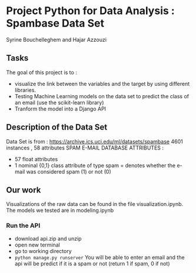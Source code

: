 
# Project Python for Data Analysis : Spambase Data Set
Syrine Bouchelleghem and Hajar Azzouzi

## Tasks 
The goal of this project is to :
- visualize the link between the variables and the target by using different libraries.
- Testing Machine Learning models on the data set to predict the class of an email (use the scikit-learn library)
- Tranform the model into a Django API

## Description of the Data Set
Data Set is from : https://archive.ics.uci.edu/ml/datasets/spambase
4601 instances , 58 attributes
 SPAM E-MAIL DATABASE ATTRIBUTES :
- 57 float attributes 
 - 1 nominal {0,1} class attribute of type spam = denotes whether the e-mail was considered spam (1) or not (0)

## Our work 
Visualizations of the raw data can be found in the file visualization.ipynb.
The models we tested are in modeling.ipynb

### Run the API 
- download api.zip and unzip
- open new terminal
- go to working directory 
- ```python manage.py runserver```
You will be able to enter an email and the api will be predict if it is a spam or not (return 1 if spam, 0 if not)
